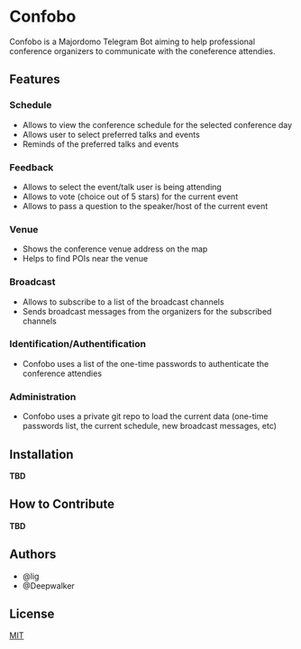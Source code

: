 # Confobo

Confobo is a Majordomo Telegram Bot aiming to help professional conference organizers to communicate with the coneference attendies.

## Features

### Schedule

* Allows to view the conference schedule for the selected conference day
* Allows user to select preferred talks and events
* Reminds of the preferred talks and events

### Feedback

* Allows to select the event/talk user is being attending
* Allows to vote (choice out of 5 stars) for the current event
* Allows to pass a question to the speaker/host of the current event

### Venue

* Shows the conference venue address on the map
* Helps to find POIs near the venue

### Broadcast

* Allows to subscribe to a list of the broadcast channels
* Sends broadcast messages from the organizers for the subscribed channels

### Identification/Authentification

* Confobo uses a list of the one-time passwords to authenticate the conference attendies

### Administration

* Confobo uses a private git repo to load the current data (one-time passwords list, the current schedule, new broadcast messages, etc)

## Installation

**TBD**

## How to Contribute

**TBD**

## Authors

* @lig
* @Deepwalker

## License

[MIT](LICENSE)
